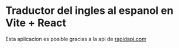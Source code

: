 # Traductor del ingles al espanol en Vite + React

Esta aplicacion es posible gracias a la api de [rapidapi.com](https://rapidapi.com/hub)
